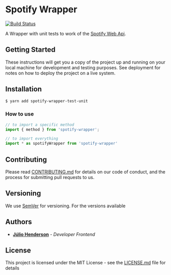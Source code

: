 # Spotify Wrapper

[![Build Status](https://travis-ci.org/juliohenderson/spotify-wrapper.svg?branch=master)](https://travis-ci.org/juliohenderson/spotify-wrapper)

A Wrapper with unit tests to work of the [Spotify Web Api](https://developer.spotify.com/documentation/web-api/).

## Getting Started

These instructions will get you a copy of the project up and running on your local machine for development and testing purposes. See deployment for notes on how to deploy the project on a live system.

## Installation
```sh
$ yarn add spotify-wrapper-test-unit
```

### How to use
```js
// to import a specific method
import { method } from 'spotify-wrapper';

// to import everything
import * as spotifyWrapper from 'spotify-wrapper'
```

## Contributing

Please read [CONTRIBUTING.md](CONTRIBUTING.md) for details on our code of conduct, and the process for submitting pull requests to us.

## Versioning

We use [SemVer](http://semver.org/) for versioning. For the versions available

## Authors

* [**Júlio Henderson**](https://linkedin.com/in/juliohenderson/) - *Developer Frontend*

## License

This project is licensed under the MIT License - see the [LICENSE.md](LICENSE.md) file for details
